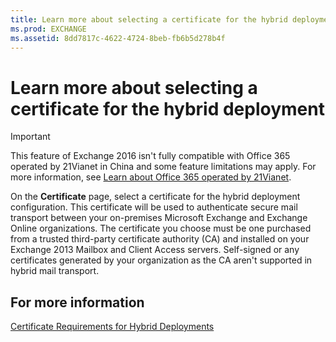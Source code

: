 ```yaml
---
title: Learn more about selecting a certificate for the hybrid deployment
ms.prod: EXCHANGE
ms.assetid: 8dd7817c-4622-4724-8beb-fb6b5d278b4f
---
```



# Learn more about selecting a certificate for the hybrid deployment

> [!IMPORTANT]
> This feature of Exchange 2016 isn't fully compatible with Office 365 operated by 21Vianet in China and some feature limitations may apply. For more information, see  [Learn about Office 365 operated by 21Vianet](https://go.microsoft.com/fwlink/?LinkId=313640). 
  
    
    

On the **Certificate** page, select a certificate for the hybrid deployment configuration. This certificate will be used to authenticate secure mail transport between your on-premises Microsoft Exchange and Exchange Online organizations.
The certificate you choose must be one purchased from a trusted third-party certificate authority (CA) and installed on your Exchange 2013 Mailbox and Client Access servers. Self-signed or any certificates generated by your organization as the CA aren't supported in hybrid mail transport.
  
    
    


## For more information

 [Certificate Requirements for Hybrid Deployments](http://technet.microsoft.com/library/48d532cc-29f9-4009-9d2d-f19a9c13c320.aspx)
  
    
    

